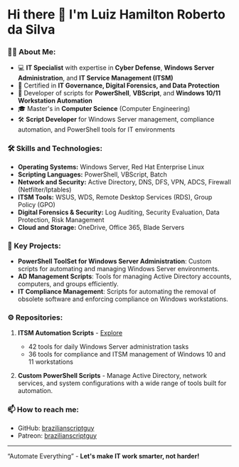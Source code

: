 # Hi there 👋 I'm Luiz Hamilton Roberto da Silva 

### 👨‍💻 About Me:
- 💻 **IT Specialist** with expertise in **Cyber Defense**, **Windows Server Administration**, and **IT Service Management (ITSM)**
- 📜 Certified in **IT Governance, Digital Forensics, and Data Protection**
- 🔧 Developer of scripts for **PowerShell**, **VBScript**, and **Windows 10/11 Workstation Automation**
- 🎓 Master's in **Computer Science** (Computer Engineering)
- 🛠️ **Script Developer** for Windows Server management, compliance automation, and PowerShell tools for IT environments

### 🛠 Skills and Technologies:
- **Operating Systems:** Windows Server, Red Hat Enterprise Linux
- **Scripting Languages:** PowerShell, VBScript, Batch
- **Network and Security:** Active Directory, DNS, DFS, VPN, ADCS, Firewall (Netfilter/Iptables)
- **ITSM Tools:** WSUS, WDS, Remote Desktop Services (RDS), Group Policy (GPO)
- **Digital Forensics & Security:** Log Auditing, Security Evaluation, Data Protection, Risk Management
- **Cloud and Storage:** OneDrive, Office 365, Blade Servers

### 📂 Key Projects:
- **PowerShell ToolSet for Windows Server Administration**: Custom scripts for automating and managing Windows Server environments.
- **AD Management Scripts**: Tools for managing Active Directory accounts, computers, and groups efficiently.
- **IT Compliance Management**: Scripts for automating the removal of obsolete software and enforcing compliance on Windows workstations.

### ⚙️ Repositories:
1. **ITSM Automation Scripts** - [Explore](https://github.com/brazilianscriptguy/)
   - 42 tools for daily Windows Server administration tasks
   - 36 tools for compliance and ITSM management of Windows 10 and 11 workstations

2. **Custom PowerShell Scripts** - Manage Active Directory, network services, and system configurations with a wide range of tools built for automation.

### 📫 How to reach me:
- GitHub: [brazilianscriptguy](https://github.com/brazilianscriptguy/)
- Patreon: [brazilianscriptguy](https://patreon.com/brazilianscriptguy/)

---

“Automate Everything” - **Let's make IT work smarter, not harder!**
